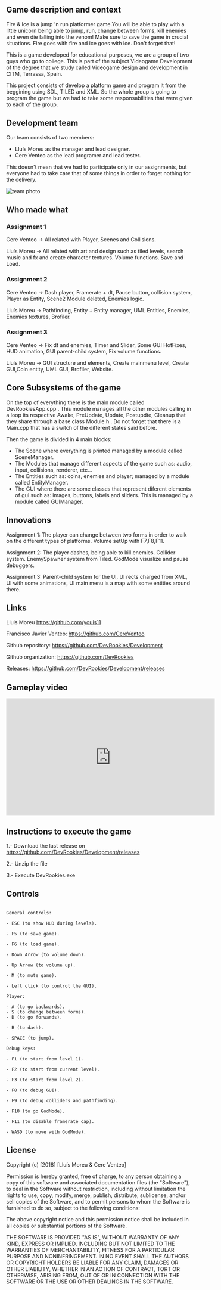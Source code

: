 ﻿Game description and context
-
Fire & Ice is a jump 'n run platformer game.You will be able to play with a little unicorn being able to jump, run, change between forms, kill enemies and even die falling into the venom! Make sure to save the game in crucial situations. Fire goes with fire and ice goes with ice. Don't forget that!

This is a game developed for educational purposes, we are a group of two guys who go to college. This is part of the subject Videogame Development of the degree that we study called Videogame design and development in CITM, Terrassa, Spain.

This project consists of develop a platform game and program it from the beggining using SDL, TILED and XML. So the whole group is going to program the game but we had to take some responsabilities that were given to each of the group.

Development team
-
Our team consists of two members:

- Lluís Moreu as the manager and lead designer.
- Cere Venteo as the lead programer and lead tester.

This doesn't mean that we had to participate only in our assignments, but everyone had to take care that of some things in order to forget nothing for the delivery.

![team photo](DevRookies-members.jpeg)

<!-- comentario -->

## Who made what


### Assignment 1
Cere Venteo -> All related with Player, Scenes and Collisions.

Lluís Moreu -> All related with art and design such as tiled levels, search music and fx and create character textures. Volume functions. Save and Load.
### Assignment 2
Cere Venteo -> Dash player, Framerate + dt, Pause button, collision system, Player as Entity, Scene2 Module deleted, Enemies logic.

Lluís Moreu -> Pathfinding, Entity + Entity manager, UML Entities, Enemies, Enemies textures, Brofiler.
### Assignment 3
Cere Venteo -> Fix dt and enemies, Timer and Slider, Some GUI HotFixes, HUD animation, GUI parent-child system, Fix volume functions.

Lluís Moreu -> GUI structure and elements, Create mainmenu level, Create GUI,Coin entity, UML GUI, Brofiler, Website.

Core Subsystems of the game
-
On the top of everything there is the main module called DevRookiesApp.cpp . This module manages all the other modules calling in a loop its respective Awake, PreUpdate, Update, Postupdte, Cleanup that they share through a base class Module.h . Do not forget that there is a Main.cpp that has a switch of the different states said before.

Then the game is divided in 4 main blocks:
- The Scene where everything is printed managed by a module called SceneManager.
- The Modules that manage different aspects of the game such as: audio, input, collisions, renderer, etc...
- The Entities such as: coins, enemies and player; managed by a module called EntityManager.
- The GUI where there are some classes that represent diferent elements of gui such as: images, buttons, labels and sliders. This is managed by a module called GUIManager.

Innovations
-
Assignment 1: The player can change between two forms in order to walk on the different types of platforms. Volume setUp with F7,F8,F11.

Assignment 2: The player dashes, being able to kill enemies. Collider system. EnemySpawner system from Tiled. GodMode visualize and pause debuggers.

Assignment 3: Parent-child system for the UI, UI rects charged from XML, UI with some animations, UI main menu is a map with some entities around there.

Links
-
Lluis Moreu https://github.com/youis11



Francisco Javier Venteo: https://github.com/CereVenteo



Github repository: https://github.com/DevRookies/Development



Github organization: https://github.com/DevRookies

Releases: https://github.com/DevRookies/Development/releases

Gameplay video
-
<iframe width="560" height="315" src="https://www.youtube.com/embed/oMawZQv_SYE" frameborder="0" allow="accelerometer; autoplay; encrypted-media; gyroscope; picture-in-picture" allowfullscreen></iframe>

Instructions to execute the game
-
1.- Download the last release on https://github.com/DevRookies/Development/releases



2.- Unzip the file



3.- Execute DevRookies.exe


Controls
-
~~~~~~~~~~~~~~~

General controls:

- ESC (to show HUD during levels).

- F5 (to save game).

- F6 (to load game).

- Down Arrow (to volume down).

- Up Arrow (to volume up).

- M (to mute game).

- Left click (to control the GUI).

Player: 

- A (to go backwards).
- S (to change between forms).
- D (to go forwards).

- B (to dash).

- SPACE (to jump).

Debug keys:

- F1 (to start from level 1).

- F2 (to start from current level). 

- F3 (to start from level 2).

- F8 (to debug GUI).

- F9 (to debug colliders and pathfinding).

- F10 (to go GodMode).

- F11 (to disable framerate cap).

- WASD (to move with GodMode).

~~~~~~~~~~~~~~~

License
-
Copyright (c) [2018] [Lluís Moreu & Cere Venteo]


Permission is hereby granted, free of charge, to any person obtaining a copy
of this software and associated documentation files (the "Software"), to deal
in the Software without restriction, including without limitation the rights
to use, copy, modify, merge, publish, distribute, sublicense, and/or sell
copies of the Software, and to permit persons to whom the Software is
furnished to do so, subject to the following conditions:


The above copyright notice and this permission notice shall be included in all
copies or substantial portions of the Software.


THE SOFTWARE IS PROVIDED "AS IS", WITHOUT WARRANTY OF ANY KIND, EXPRESS OR
IMPLIED, INCLUDING BUT NOT LIMITED TO THE WARRANTIES OF MERCHANTABILITY,
FITNESS FOR A PARTICULAR PURPOSE AND NONINFRINGEMENT. IN NO EVENT SHALL THE
AUTHORS OR COPYRIGHT HOLDERS BE LIABLE FOR ANY CLAIM, DAMAGES OR OTHER
LIABILITY, WHETHER IN AN ACTION OF CONTRACT, TORT OR OTHERWISE, ARISING FROM,
OUT OF OR IN CONNECTION WITH THE SOFTWARE OR THE USE OR OTHER DEALINGS IN THE
SOFTWARE.
